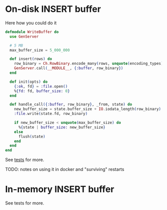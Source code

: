 # On-disk INSERT buffer

Here how you could do it

```elixir
defmodule WriteBuffer do
  use GenServer

  # 5 MB
  max_buffer_size = 5_000_000

  def insert(rows) do
    row_binary = Ch.RowBinary.encode_many(rows, unquote(encoding_types))
    GenServer.call(__MODULE__, {:buffer, row_binary})
  end

  def init(opts) do
    {:ok, fd} = :file.open()
    %{fd: fd, buffer_size: 0}
  end

  def handle_call({:buffer, row_binary}, _from, state) do
    new_buffer_size = state.buffer_size + IO.iodata_length(row_binary)
    :file.write(state.fd, row_binary)

    if new_buffer_size < unquote(max_buffer_size) do
      %{state | buffer_size: new_buffer_size}
    else
      flush(state)
    end
  end
end
```

See [tests](../test/ch/on_disk_buffer_test.exs) for more.

TODO: notes on using it in docker and "surviving" restarts

# In-memory INSERT buffer

See tests for more.

